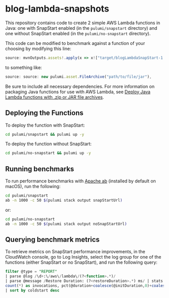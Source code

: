 # blog-lambda-snapshots

This repository contains code to create 2 simple AWS Lambda functions in Java: one with SnapStart enabled (in the `pulumi/snapstart` directory) and one without SnapStart enabled (in the `pulumi/no-snapstart` directory).

This code can be modified to benchmark against a function of your choosing by modifying this line:

```typescript
source: mvnOutputs.assets!.apply(x => x!["target/blogLambdaSnapStart-1.0-SNAPSHOT.jar"]),
```

to something like:

```typescript
source: source: new pulumi.asset.FileArchive("path/to/file/jar"),
```

Be sure to include all necessary dependencies. For more information on packaging Java functions for use with AWS Lambda, see [Deploy Java Lambda functions with .zip or JAR file archives](https://docs.aws.amazon.com/lambda/latest/dg/java-package.html).

## Deploying the Functions

To deploy the function with SnapStart:

```bash
cd pulumi/snapstart && pulumi up -y
```

To deploy the function without SnapStart:

```bash
cd pulumi/no-snapstart && pulumi up -y
```

## Running benchmarks

To run performance benchmarks with [Apache ab](https://httpd.apache.org/docs/2.4/programs/ab.html) (installed by default on macOS), run the following:

```bash
cd pulumi/snapstart
ab -n 1000 -c 50 $(pulumi stack output snapStartUrl)
```

or:

```bash
cd pulumi/no-snapstart
ab -n 1000 -c 50 $(pulumi stack output noSnapStartUrl)
```

## Querying benchmark metrics

To retrieve metrics on SnapStart performance improvements, in the CloudWatch console, go to Log Insights, select the log group for one of the functions (either SnapStart or no SnapStart), and run the following query:

```sql
filter @type = "REPORT"
| parse @log /\d+:\/aws\/lambda\/(?<function>.*)/
| parse @message /Restore Duration: (?<restoreDuration>.*) ms/ | stats
count(*) as invocations, pct(@duration+coalesce(@initDuration,0)+coalesce(restoreDuration,0), 50) as p50, pct(@duration+coalesce(@initDuration,0)+coalesce(restoreDuration,0), 90) as p90, pct(@duration+coalesce(@initDuration,0)+coalesce(restoreDuration,0), 99) as p99, pct(@duration+coalesce(@initDuration,0)+coalesce(restoreDuration,0), 99.9) as p99.9 group by function, (ispresent(@initDuration) or ispresent(restoreDuration)) as coldstart
| sort by coldstart desc
```
